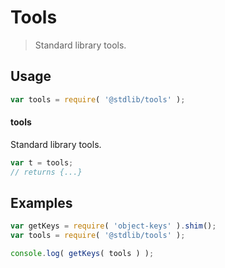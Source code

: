 # Tools

> Standard library tools.


<!-- <usage> -->

## Usage

``` javascript
var tools = require( '@stdlib/tools' );
```

#### tools

Standard library tools.

``` javascript
var t = tools;
// returns {...}
```

<!-- </usage> -->


<!-- <examples> -->

## Examples

<!-- TODO: better examples -->

``` javascript
var getKeys = require( 'object-keys' ).shim();
var tools = require( '@stdlib/tools' );

console.log( getKeys( tools ) );
```

<!-- </examples> -->


<!-- <links> -->

<!-- </links> -->
